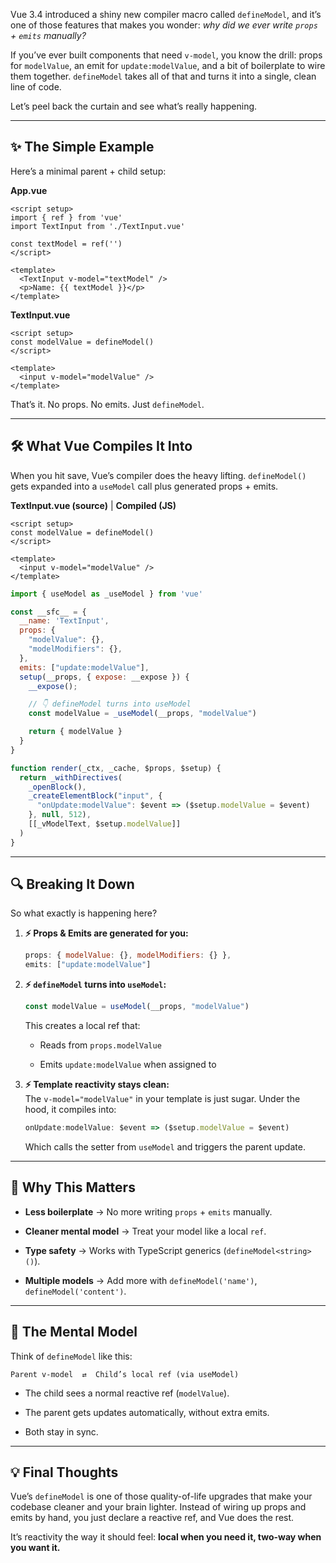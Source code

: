Vue 3.4 introduced a shiny new compiler macro called `defineModel`, and it’s one of those features that makes you wonder: _why did we ever write `props` + `emits` manually?_

If you’ve ever built components that need `v-model`, you know the drill: props for `modelValue`, an emit for `update:modelValue`, and a bit of boilerplate to wire them together. `defineModel` takes all of that and turns it into a single, clean line of code.

Let’s peel back the curtain and see what’s really happening.

---

## ✨ The Simple Example

Here’s a minimal parent + child setup:

**App.vue**

```vue
<script setup>
import { ref } from 'vue'
import TextInput from './TextInput.vue'

const textModel = ref('')
</script>

<template>
  <TextInput v-model="textModel" />
  <p>Name: {{ textModel }}</p>
</template>
```

**TextInput.vue**

```vue
<script setup>
const modelValue = defineModel()
</script>

<template>
  <input v-model="modelValue" />
</template>
```

That’s it. No props. No emits. Just `defineModel`.

---

## 🛠️ What Vue Compiles It Into

When you hit save, Vue’s compiler does the heavy lifting. `defineModel()` gets expanded into a `useModel` call plus generated props + emits.

**TextInput.vue (source)** | **Compiled (JS)**

```vue
<script setup>
const modelValue = defineModel()
</script>

<template>
  <input v-model="modelValue" />
</template>
```

```js
import { useModel as _useModel } from 'vue'

const __sfc__ = {
  __name: 'TextInput',
  props: {
    "modelValue": {},
    "modelModifiers": {},
  },
  emits: ["update:modelValue"],
  setup(__props, { expose: __expose }) {
    __expose();

    // 👇 defineModel turns into useModel
    const modelValue = _useModel(__props, "modelValue")

    return { modelValue }
  }
}

function render(_ctx, _cache, $props, $setup) {
  return _withDirectives(
    _openBlock(),
    _createElementBlock("input", {
      "onUpdate:modelValue": $event => ($setup.modelValue = $event)
    }, null, 512),
    [[_vModelText, $setup.modelValue]]
  )
}
```

---

## 🔍 Breaking It Down

So what exactly is happening here?

1. **⚡ Props & Emits are generated for you:**
    
    ```js
    props: { modelValue: {}, modelModifiers: {} },
    emits: ["update:modelValue"]
    ```
    
2. **⚡ `defineModel` turns into `useModel`:**
    
    ```js
    const modelValue = useModel(__props, "modelValue")
    ```
    
    This creates a local ref that:
    
    - Reads from `props.modelValue`
        
    - Emits `update:modelValue` when assigned to
        
3. **⚡ Template reactivity stays clean:**  
    The `v-model="modelValue"` in your template is just sugar. Under the hood, it compiles into:
    
    ```js
    onUpdate:modelValue: $event => ($setup.modelValue = $event)
    ```
    
    Which calls the setter from `useModel` and triggers the parent update.
    

---

## 🚀 Why This Matters

- **Less boilerplate** → No more writing `props` + `emits` manually.
    
- **Cleaner mental model** → Treat your model like a local `ref`.
    
- **Type safety** → Works with TypeScript generics (`defineModel<string>()`).
    
- **Multiple models** → Add more with `defineModel('name')`, `defineModel('content')`.
    

---

## 🧠 The Mental Model

Think of `defineModel` like this:

```
Parent v-model  ⇄  Child’s local ref (via useModel)
```

- The child sees a normal reactive ref (`modelValue`).
    
- The parent gets updates automatically, without extra emits.
    
- Both stay in sync.
    

---

## 💡 Final Thoughts

Vue’s `defineModel` is one of those quality-of-life upgrades that make your codebase cleaner and your brain lighter. Instead of wiring up props and emits by hand, you just declare a reactive ref, and Vue does the rest.

It’s reactivity the way it should feel: **local when you need it, two-way when you want it.**